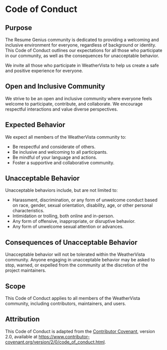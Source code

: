 # Code of Conduct

## Purpose

The Resume Genius community is dedicated to providing a welcoming and inclusive environment for everyone, regardless of background or identity. This Code of Conduct outlines our expectations for all those who participate in our community, as well as the consequences for unacceptable behavior.

We invite all those who participate in WeatherVista to help us create a safe and positive experience for everyone.

## Open and Inclusive Community

We strive to be an open and inclusive community where everyone feels welcome to participate, contribute, and collaborate. We encourage respectful interactions and value diverse perspectives.

## Expected Behavior

We expect all members of the WeatherVista community to:

- Be respectful and considerate of others.
- Be inclusive and welcoming to all participants.
- Be mindful of your language and actions.
- Foster a supportive and collaborative community.

## Unacceptable Behavior

Unacceptable behaviors include, but are not limited to:

- Harassment, discrimination, or any form of unwelcome conduct based on race, gender, sexual orientation, disability, age, or other personal characteristics.
- Intimidation or trolling, both online and in-person.
- Any form of offensive, inappropriate, or disruptive behavior.
- Any form of unwelcome sexual attention or advances.

## Consequences of Unacceptable Behavior

Unacceptable behavior will not be tolerated within the WeatherVista community. Anyone engaging in unacceptable behavior may be asked to stop, warned, or expelled from the community at the discretion of the project maintainers.


## Scope

This Code of Conduct applies to all members of the WeatherVista community, including contributors, maintainers, and users.

## Attribution

This Code of Conduct is adapted from the [Contributor Covenant](https://www.contributor-covenant.org), version 2.0, available at https://www.contributor-covenant.org/version/2/0/code_of_conduct.html.
